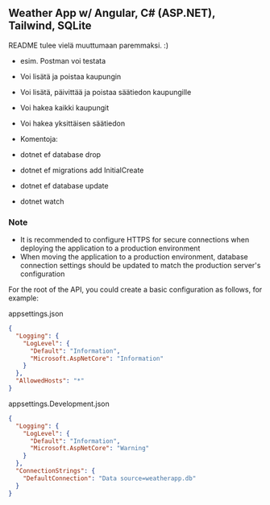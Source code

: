 ## Weather App w/ Angular, C# (ASP.NET), Tailwind, SQLite

README tulee vielä muuttumaan paremmaksi. :)

- esim. Postman voi testata

- Voi lisätä ja poistaa kaupungin
- Voi lisätä, päivittää ja poistaa säätiedon kaupungille
- Voi hakea kaikki kaupungit
- Voi hakea yksittäisen säätiedon

- Komentoja:

- dotnet ef database drop
- dotnet ef migrations add InitialCreate
- dotnet ef database update
- dotnet watch

### Note

- It is recommended to configure HTTPS for secure connections when deploying the application to a production environment
- When moving the application to a production environment, database connection settings should be updated to match the production server's configuration

For the root of the API, you could create a basic configuration as follows, for example:

appsettings.json

```json
{
  "Logging": {
    "LogLevel": {
      "Default": "Information",
      "Microsoft.AspNetCore": "Information"
    }
  },
  "AllowedHosts": "*"
}
```

appsettings.Development.json

```json
{
  "Logging": {
    "LogLevel": {
      "Default": "Information",
      "Microsoft.AspNetCore": "Warning"
    }
  },
  "ConnectionStrings": {
    "DefaultConnection": "Data source=weatherapp.db"
  }
}
```
